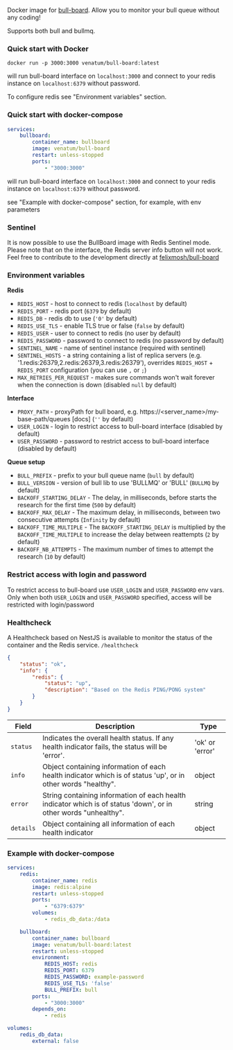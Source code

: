 Docker image for [bull-board]. Allow you to monitor your bull queue without any coding!

Supports both bull and bullmq.

### Quick start with Docker
```
docker run -p 3000:3000 venatum/bull-board:latest
```
will run bull-board interface on `localhost:3000` and connect to your redis instance on `localhost:6379` without password.

To configure redis see "Environment variables" section.

### Quick start with docker-compose

```yaml
services:
    bullboard:
        container_name: bullboard
        image: venatum/bull-board
        restart: unless-stopped
        ports:
            - "3000:3000"
```
will run bull-board interface on `localhost:3000` and connect to your redis instance on `localhost:6379` without password.

see "Example with docker-compose" section, for example, with env parameters

### Sentinel

It is now possible to use the BullBoard image with Redis Sentinel mode.
Please note that on the interface, the Redis server info button will not work. Feel free to contribute to the development directly at [felixmosh/bull-board](https://github.com/felixmosh/bull-board)

### Environment variables

**Redis**
* `REDIS_HOST` - host to connect to redis (`localhost` by default)
* `REDIS_PORT` - redis port (`6379` by default)
* `REDIS_DB` - redis db to use (`'0'` by default)
* `REDIS_USE_TLS` - enable TLS true or false (`false` by default)
* `REDIS_USER` - user to connect to redis (no user by default)
* `REDIS_PASSWORD` - password to connect to redis (no password by default)
* `SENTINEL_NAME` - name of sentinel instance (required with sentinel)
* `SENTINEL_HOSTS` - a string containing a list of replica servers (e.g. '1.redis:26379,2.redis:26379,3.redis:26379'), overrides `REDIS_HOST` + `REDIS_PORT` configuration (you can use `,` or `;`)
* `MAX_RETRIES_PER_REQUEST` - makes sure commands won't wait forever when the connection is down (disabled `null` by default)

**Interface**
* `PROXY_PATH` - proxyPath for bull board, e.g. https://<server_name>/my-base-path/queues [docs] (`''` by default)
* `USER_LOGIN` - login to restrict access to bull-board interface (disabled by default)
* `USER_PASSWORD` - password to restrict access to bull-board interface (disabled by default)

**Queue setup**
* `BULL_PREFIX` - prefix to your bull queue name (`bull` by default)
* `BULL_VERSION` - version of bull lib to use 'BULLMQ' or 'BULL' (`BULLMQ` by default)
* `BACKOFF_STARTING_DELAY` - The delay, in milliseconds, before starts the research for the first time (`500` by default)
* `BACKOFF_MAX_DELAY` - The maximum delay, in milliseconds, between two consecutive attempts (`Infinity` by default)
* `BACKOFF_TIME_MULTIPLE` - The `BACKOFF_STARTING_DELAY` is multiplied by the `BACKOFF_TIME_MULTIPLE` to increase the delay between reattempts (`2` by default)
* `BACKOFF_NB_ATTEMPTS` - The maximum number of times to attempt the research (`10` by default)

### Restrict access with login and password

To restrict access to bull-board use `USER_LOGIN` and `USER_PASSWORD` env vars.
Only when both `USER_LOGIN` and `USER_PASSWORD` specified, access will be restricted with login/password

### Healthcheck

A Healthcheck based on NestJS is available to monitor the status of the container and the Redis service. `/healthcheck`
```json
{
	"status": "ok",
	"info": {
		"redis": {
			"status": "up",
			"description": "Based on the Redis PING/PONG system"
		}
	}
}
```

| Field     | Description                                                                                                        | Type            |
|-----------|--------------------------------------------------------------------------------------------------------------------|-----------------|
| `status`  | 	Indicates the overall health status. If any health indicator fails, the status will be 'error'.                   | 'ok' or 'error' |
| `info`    | 	Object containing information of each health indicator which is of status 'up', or in other words "healthy".	     | object          |
| `error`   | 	String containing information of each health indicator which is of status 'down', or in other words "unhealthy".	 | string          |
| `details` | 	Object containing all information of each health indicator	                                                       | object          |

### Example with docker-compose

```yaml
services:
    redis:
        container_name: redis
        image: redis:alpine
        restart: unless-stopped
        ports:
            - "6379:6379"
        volumes:
            - redis_db_data:/data

    bullboard:
        container_name: bullboard
        image: venatum/bull-board:latest
        restart: unless-stopped
        environment:
            REDIS_HOST: redis
            REDIS_PORT: 6379
            REDIS_PASSWORD: example-password
            REDIS_USE_TLS: 'false'
            BULL_PREFIX: bull
        ports:
            - "3000:3000"
        depends_on:
            - redis

volumes:
    redis_db_data:
        external: false
```

[bull-board]: https://github.com/felixmosh/bull-board
[bull-board]: https://github.com/felixmosh/bull-board#hosting-router-on-a-sub-path
